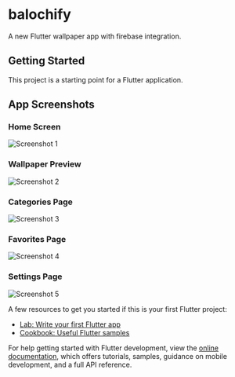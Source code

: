 # balochify

A new Flutter wallpaper app with firebase integration.

## Getting Started

This project is a starting point for a Flutter application.

## App Screenshots

### Home Screen  
![Screenshot 1](assets/images/screenshot/s1.JPG)

### Wallpaper Preview  
![Screenshot 2](assets/images/screenshot/s2.JPG)

### Categories Page  
![Screenshot 3](assets/images/screenshot/s3.JPG)

### Favorites Page  
![Screenshot 4](assets/images/screenshot/s4.JPG)

### Settings Page  
![Screenshot 5](assets/images/screenshot/s5.JPG)



A few resources to get you started if this is your first Flutter project:

- [Lab: Write your first Flutter app](https://docs.flutter.dev/get-started/codelab)
- [Cookbook: Useful Flutter samples](https://docs.flutter.dev/cookbook)

For help getting started with Flutter development, view the
[online documentation](https://docs.flutter.dev/), which offers tutorials,
samples, guidance on mobile development, and a full API reference.
